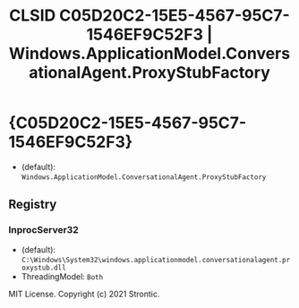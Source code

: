 ﻿---
title: "CLSID C05D20C2-15E5-4567-95C7-1546EF9C52F3 | Windows.ApplicationModel.ConversationalAgent.ProxyStubFactory"
excerpt: What is COM-Object CLSID C05D20C2-15E5-4567-95C7-1546EF9C52F3?
---

# {C05D20C2-15E5-4567-95C7-1546EF9C52F3}

* (default): `Windows.ApplicationModel.ConversationalAgent.ProxyStubFactory`

## Registry


### InprocServer32

* (default): `C:\Windows\System32\windows.applicationmodel.conversationalagent.proxystub.dll`
* ThreadingModel: `Both`

MIT License. Copyright (c) 2021 Strontic.


